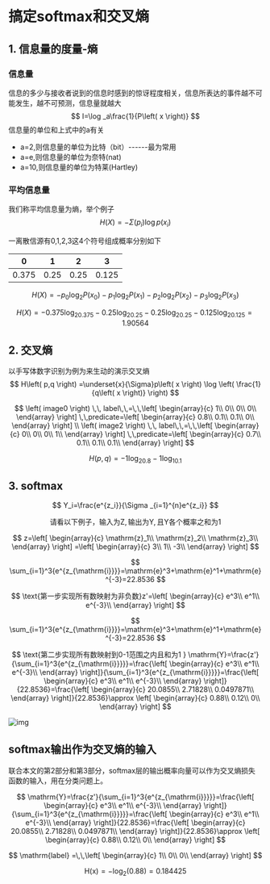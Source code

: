 # 搞定softmax和交叉熵





## 1. 信息量的度量-熵

### 信息量

信息的多少与接收者说到的信息时感到的惊讶程度相关，信息所表达的事件越不可能发生，越不可预测，信息量就越大
$$
I=\log _a\frac{1}{P\left( x \right)}
$$
信息量的单位和上式中的a有关

- a=2,则信息量的单位为比特（bit）------最为常用
- a=e,则信息量的单位为奈特(nat)
- a=10,则信息量的单位为特莱(Hartley)



### 平均信息量

我们称平均信息量为熵，举个例子
$$
H\left( X \right) =-\Sigma \left( p_i \right) \log p\left( x_i \right)
$$

一离散信源有0,1,2,3这4个符号组成概率分别如下

| 0     | 1    | 2    | 3     |
| ----- | ---- | ---- | ----- |
| 0.375 | 0.25 | 0.25 | 0.125 |


$$
H\left( X \right) =-p_0\log _2P\left( x_0 \right) -p_1\log _2P\left( x_1 \right) -p_2\log _2P\left( x_2 \right) -p_3\log _2P\left( x_3 \right)
$$

$$
H\left( X \right) =-0.375\log _20.375-0.25\log _20.25-0.25\log _20.25-0.125\log _20.125=1.90564
$$

## 2. 交叉熵

以手写体数字识别为例为来生动的演示交叉熵
$$
H\left( p,q \right) =\underset{x}{\Sigma}p\left( x \right) \log \left( \frac{1}{q\left( x \right)} \right)
$$


$$
\left( image0 \right) \,\, label\,\,=\,\,\left[ \begin{array}{c}
	1\\
	0\\
	0\\
	0\\
\end{array} \right] \,\,predicate=\left[ \begin{array}{c}
	0.8\\
	0.1\\
	0.1\\
	0\\
\end{array} \right] 
\\
\left( image2 \right) \,\, label\,\,=\,\,\left[ \begin{array}{c}
	0\\
	0\\
	0\\
	1\\
\end{array} \right] \,\,predicate=\left[ \begin{array}{c}
	0.7\\
	0.1\\
	0.1\\
	0.1\\
\end{array} \right]
$$

$$
H\left( p,q \right) =-1\log _20.8-1\log _10.1
$$


## 3. softmax

$$
Y_i=\frac{e^{z_i}}{\Sigma _{i=1}^{n}e^{z_i}}
$$

$$
\text{请看以下例子，输入为Z},\text{输出为Y},\text{且Y各个概率之和为}1
$$


$$
z=\left[ \begin{array}{c}
	\mathrm{z}_1\\
	\mathrm{z}_2\\
	\mathrm{z}_3\\
\end{array} \right] =\left[ \begin{array}{c}
	3\\
	1\\
	-3\\
\end{array} \right]
$$

$$
\sum_{i=1}^3{e^{z_{\mathrm{i}}}}=\mathrm{e}^3+\mathrm{e}^1+\mathrm{e}^{-3}=22.8536
$$

$$
\text{第一步实现所有数映射为非负数}z'=\left[ \begin{array}{c}
	e^3\\
	e^1\\
	e^{-3}\\
\end{array} \right]
$$

$$
\sum_{i=1}^3{e^{z_{\mathrm{i}}}}=\mathrm{e}^3+\mathrm{e}^1+\mathrm{e}^{-3}=22.8536
$$


$$
\text{第二步实现所有数映射到0-1范围之内且和为1 } \mathrm{Y}=\frac{z'}{\sum_{i=1}^3{e^{z_{\mathrm{i}}}}}=\frac{\left[ \begin{array}{c}
	e^3\\
	e^1\\
	e^{-3}\\
\end{array} \right]}{\sum_{i=1}^3{e^{z_{\mathrm{i}}}}}=\frac{\left[ \begin{array}{c}
	e^3\\
	e^1\\
	e^{-3}\\
\end{array} \right]}{22.8536}=\frac{\left[ \begin{array}{c}
	20.0855\\
	2.71828\\
	0.0497871\\
\end{array} \right]}{22.8536}\approx \left[ \begin{array}{c}
	0.88\\
	0.12\\
	0\\
\end{array} \right]
$$


![img](https://pic2.zhimg.com/v2-11758fbc2fc5bbbc60106926625b3a4f_1440w.jpg?source=172ae18b)



## softmax输出作为交叉熵的输入



联合本文的第2部分和第3部分，softmax层的输出概率向量可以作为交叉熵损失函数的输入，用在分类问题上。


$$
\mathrm{Y}=\frac{z'}{\sum_{i=1}^3{e^{z_{\mathrm{i}}}}}=\frac{\left[ \begin{array}{c}
	e^3\\
	e^1\\
	e^{-3}\\
\end{array} \right]}{\sum_{i=1}^3{e^{z_{\mathrm{i}}}}}=\frac{\left[ \begin{array}{c}
	e^3\\
	e^1\\
	e^{-3}\\
\end{array} \right]}{22.8536}=\frac{\left[ \begin{array}{c}
	20.0855\\
	2.71828\\
	0.0497871\\
\end{array} \right]}{22.8536}\approx \left[ \begin{array}{c}
	0.88\\
	0.12\\
	0\\
\end{array} \right]
$$

$$
\mathrm{label} =\,\,\left[ \begin{array}{c}
	1\\
	0\\
	0\\
\end{array} \right]
$$


$$
\mathrm{H}\left( \mathrm{x} \right) =-\log _2\left( 0.88 \right) =0.184425
$$
